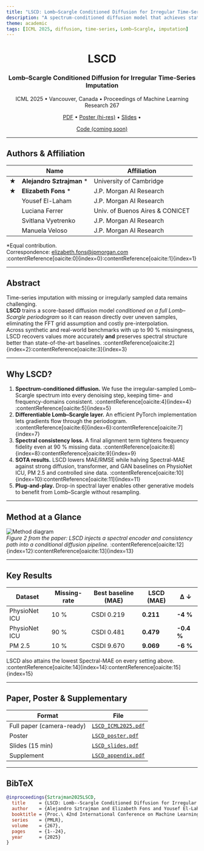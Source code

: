 ```yaml
---
title: "LSCD: Lomb–Scargle Conditioned Diffusion for Irregular Time-Series Imputation"
description: "A spectrum-conditioned diffusion model that achieves state-of-the-art imputation accuracy on highly irregular and missing time-series data."
theme: academic
tags: [ICML 2025, diffusion, time-series, Lomb–Scargle, imputation]
---
```


<div align="center">

# LSCD  
### Lomb–Scargle Conditioned Diffusion for Irregular Time-Series Imputation  
ICML 2025 • Vancouver, Canada • Proceedings of Machine Learning Research 267  

[PDF](./assets/LSCD_ICML2025.pdf) • 
[Poster (hi-res)](./assets/LSCD_poster.pdf) • 
[Slides](./assets/LSCD_slides.pdf) • 
<!-- Replace the link below when the repo goes live -->
[Code (coming soon)](https://github.com/your-org/LSCD)  

</div>

---

## Authors & Affiliation

| | Name | Affiliation |
|---|---|---|
| ★ | **Alejandro Sztrajman** \* | University of Cambridge |
| ★ | **Elizabeth Fons** \* | J.P. Morgan AI Research |
| | Yousef El-Laham | J.P. Morgan AI Research |
| | Luciana Ferrer | Univ. of Buenos Aires & CONICET |
| | Svitlana Vyetrenko | J.P. Morgan AI Research |
| | Manuela Veloso | J.P. Morgan AI Research |

\*Equal contribution.  
Correspondence: <elizabeth.fons@jpmorgan.com> :contentReference[oaicite:0]{index=0}&#8203;:contentReference[oaicite:1]{index=1}

---

## Abstract

Time-series imputation with missing or irregularly sampled data remains challenging.  
**LSCD** trains a score-based diffusion model *conditioned on a full Lomb–Scargle periodogram* so it can reason directly over uneven samples, eliminating the FFT grid assumption and costly pre-interpolation.  
Across synthetic and real-world benchmarks with up to 90 % missingness, LSCD recovers values more accurately **and** preserves spectral structure better than state-of-the-art baselines. :contentReference[oaicite:2]{index=2}&#8203;:contentReference[oaicite:3]{index=3}

---

## Why LSCD?

1. **Spectrum-conditioned diffusion.** We fuse the irregular-sampled Lomb–Scargle spectrum into every denoising step, keeping time- and frequency-domains consistent. :contentReference[oaicite:4]{index=4}&#8203;:contentReference[oaicite:5]{index=5}  
2. **Differentiable Lomb–Scargle layer.** An efficient PyTorch implementation lets gradients flow through the periodogram. :contentReference[oaicite:6]{index=6}&#8203;:contentReference[oaicite:7]{index=7}  
3. **Spectral consistency loss.** A final alignment term tightens frequency fidelity even at 90 % missing data. :contentReference[oaicite:8]{index=8}&#8203;:contentReference[oaicite:9]{index=9}  
4. **SOTA results.** LSCD lowers MAE/RMSE while halving Spectral-MAE against strong diffusion, transformer, and GAN baselines on PhysioNet ICU, PM 2.5 and controlled sine data. :contentReference[oaicite:10]{index=10}&#8203;:contentReference[oaicite:11]{index=11}  
5. **Plug-and-play.** Drop-in spectral layer enables other generative models to benefit from Lomb–Scargle without resampling.

---

## Method at a Glance

![Method diagram](./assets/LSCD_architecture.png)  
*Figure 2 from the paper: LSCD injects a spectral encoder and consistency path into a conditional diffusion pipeline.* :contentReference[oaicite:12]{index=12}&#8203;:contentReference[oaicite:13]{index=13}

---

## Key Results

| Dataset | Missing-rate | Best baseline (MAE) | **LSCD (MAE)** | Δ ↓ |
|---------|--------------|---------------------|---------------|-----|
| PhysioNet ICU | 10 % | CSDI 0.219 | **0.211** | **-4 %** |
| PhysioNet ICU | 90 % | CSDI 0.481 | **0.479** | **-0.4 %** |
| PM 2.5 | 10 % | CSDI 9.670 | **9.069** | **-6 %** |

LSCD also attains the lowest Spectral-MAE on every setting above. :contentReference[oaicite:14]{index=14}&#8203;:contentReference[oaicite:15]{index=15}

---

## Paper, Poster & Supplementary

| Format | File |
|--------|------|
| Full paper (camera-ready) | [`LSCD_ICML2025.pdf`](./assets/LSCD_ICML2025.pdf) |
| Poster | [`LSCD_poster.pdf`](./assets/LSCD_poster.pdf) |
| Slides (15 min) | [`LSCD_slides.pdf`](./assets/LSCD_slides.pdf) |
| Supplement | [`LSCD_appendix.pdf`](./assets/LSCD_appendix.pdf) |

---

## BibTeX

```bibtex
@inproceedings{Sztrajman2025LSCD,
  title     = {LSCD: Lomb--Scargle Conditioned Diffusion for Irregular Time-Series Imputation},
  author    = {Alejandro Sztrajman and Elizabeth Fons and Yousef El-Laham and Luciana Ferrer and Svitlana Vyetrenko and Manuela Veloso},
  booktitle = {Proc.\ 42nd International Conference on Machine Learning (ICML)},
  series    = {PMLR},
  volume    = {267},
  pages     = {1--24},
  year      = {2025}
}

